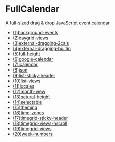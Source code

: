 # FullCalendar

A full-sized drag & drop JavaScript event calendar

<!--
- [Project website and demos](http://fullcalendar.io/)
- [Documentation](http://fullcalendar.io/docs)
- [Support](http://fullcalendar.io/support)
- [Contributing](CONTRIBUTING.md)
- [Changelog](CHANGELOG.md)
- [License](LICENSE.txt)

---
 -->
- [(1)background-events](examples/background-events)
- [(2)daygrid-views](examples/daygrid-views)
- [(3)external-dragging-2cals](examples/external-dragging-2cals)
- [(4)external-dragging-builtin](examples/external-dragging-builtin)
- [(5)full-height](examples/full-height)
- [(6)google-calendar](examples/google-calendar)
- [(7)icalendar](examples/icalendar)
- [(8)json](examples/json)
- [(9)list-sticky-header](examples/list-sticky-header)
- [(10)list-views](examples/list-views)
- [(11)locales](examples/locales)
- [(12)month-view](examples/month-view)
- [(13)natural-height](examples/natural-height)
- [(14)selectable](examples/selectable)
- [(15)theming](examples/theming)
- [(16)time-zones](examples/time-zones)
- [(17)timegrid-sticky-header](examples/timegrid-sticky-header)
- [(18)timegrid-views-hscroll](examples/timegrid-views-hscroll)
- [(19)timegrid-views](examples/timegrid-views)
- [(20)week-numbers](examples/week-numbers)